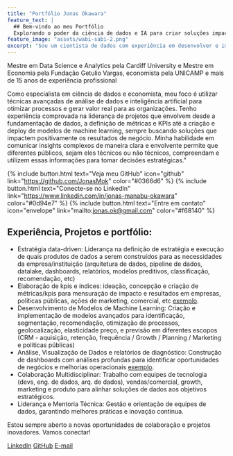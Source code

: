 ```yaml
---
title: "Portfólio Jonas Okawara"
feature_text: |
  ## Bem-vindo ao meu Portfólio
  Explorando o poder da ciência de dados e IA para criar soluções impactantes
feature_image: "assets/wabi-sabi-2.png"
excerpt: "Sou um cientista de dados com experiência em desenvolver e implementar soluções avançadas de dados e IA para resolver problemas complexos de negócios. Com uma abordagem orientada por dados e análise econômica, eu transformo insights em estratégias acionáveis para promover crescimento e inovação."
---
```


Mestre em Data Science e Analytics pela Cardiff University e Mestre em Economia pela Fundação Getulio Vargas, economista pela UNICAMP e mais de 15 anos de experiência profissional

Como especialista em ciência de dados e economista, meu foco é utilizar técnicas avançadas de análise de dados e inteligência artificial para otimizar processos e gerar valor real para as organizações. Tenho experiência comprovada na liderança de projetos que envolvem desde a fundamentação de dados, a definição de métricas e KPIs até a criação e deploy de modelos de machine learning, sempre buscando soluções que impactem positivamente os resultados de negócio. Minha habilidade em comunicar insights complexos de maneira clara e envolvente permite que diferentes públicos, sejam eles técnicos ou não técnicos, compreendam e utilizem essas informações para tomar decisões estratégicas."

{% include button.html text="Veja meu GitHub" icon="github" link="https://github.com/JonasMok" color="#0366d6" %} {% include button.html text="Conecte-se no LinkedIn" link="https://www.linkedin.com/in/jonas-manabu-okawara" color="#0d94e7" %} {% include button.html text="Entre em contato" icon="envelope" link="mailto:jonas.ok@gmail.com" color="#f68140" %}

## Experiência, Projetos e portfólio:

 - Estratégia data-driven: Liderança na definição de estratégia e execução de quais produtos de dados a serem construídos para as necessidades da empresa/instituição (arquitetura de dados, pipeline de dados, datalake, dashboards,   relatórios, modelos preditivos, classificação, recomendação, etc)
 - Elaboração de kpis e índices: ideação, concepção e criação de métricas/kpis para mensuração de impacto e resultados em empresas, políticas públicas, ações de marketing, comercial, etc [exemplo](https://www.estadao.com.br/sustentabilidade/como-nascem-os-lixoes-no-brasil/). 
 - Desenvolvimento de Modelos de Machine Learning: Criação e implementação de modelos avançados para identificação, segmentação, recomendação, otimização de processos, geolocalização, elasticidade preço, e previsão em diferentes escopos (CRM - aquisição, retenção, frequência / Growth / Planning / Marketing e políticas públicas)
 - Análise, Visualização de Dados e relatórios de diagnóstico: Construção de dashboards com análises profundas para identificar oportunidades de negócios e melhorias operacionais [exemplo](https://relatoriomunicipal.streamlit.app/).
 - Colaboração Multidisciplinar: Trabalho com equipes de tecnologia (devs, eng. de dados, arq. de dados), vendas/comercial, growth, marketing e produto para alinhar soluções de dados aos objetivos estratégicos.
 - Liderança e Mentoria Técnica: Gestão e orientação de equipes de dados, garantindo melhores práticas e inovação contínua.


Estou sempre aberto a novas oportunidades de colaboração e projetos inovadores. Vamos conectar!

[LinkedIn](https://www.linkedin.com/in/jonas-manabu-okawara/)
[GitHub](https://github.com/JonasMok/)
[E-mail](mailto:jonas.ok@gmail.com)


